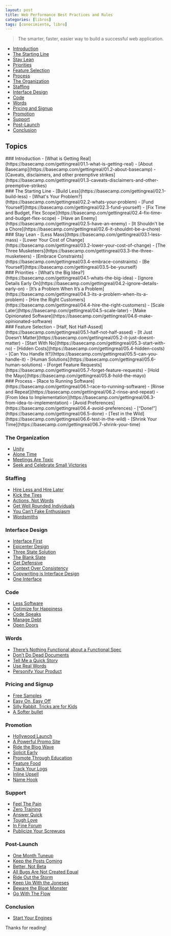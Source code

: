 ```yaml
---
layout: post
title: Web Performance Best Practices and Rules
categories: [libros]
tags: [conocimiento, libro]
---
```


<!--Resumen-->

> The smarter, faster, easier way to build a successful web application.

- [Introduction](#1)
- [The Starting Line](#2)
- [Stay Lean](#3)
- [Priorities](#4)
- [Feature Selection](#5)
- [Process](#6)
- [The Organization](#7)
- [Staffing](#8)
- [Interface Design](#9)
- [Code](#10)
- [Words](#11)
- [Pricing and Signup](#12)
- [Promotion](#13)
- [Support](#14)
- [Post-Launch](#15)
- [Conclusion](#16)

## Topics 

<div id="1"> </div>
### Introduction
- [What is Getting Real](https://basecamp.com/gettingreal/01.1-what-is-getting-real)
- [About Basecamp](https://basecamp.com/gettingreal/01.2-about-basecamp)
- [Caveats, disclaimers, and other preemptive strikes](https://basecamp.com/gettingreal/01.3-caveats-disclaimers-and-other-preemptive-strikes)

<div id="2"> </div>
###  The Starting Line
- [Build Less](https://basecamp.com/gettingreal/02.1-build-less)
- [What's Your Problem?](https://basecamp.com/gettingreal/02.2-whats-your-problem)
- [Fund Yourself](https://basecamp.com/gettingreal/02.3-fund-yourself)
- [Fix Time and Budget, Flex Scope](https://basecamp.com/gettingreal/02.4-fix-time-and-budget-flex-scope)
- [Have an Enemy](https://basecamp.com/gettingreal/02.5-have-an-enemy)
- [It Shouldn't be a Chore](https://basecamp.com/gettingreal/02.6-it-shouldnt-be-a-chore)

<div id="3"> </div>
### Stay Lean
- [Less Mass](https://basecamp.com/gettingreal/03.1-less-mass)
- [Lower Your Cost of Change](https://basecamp.com/gettingreal/03.2-lower-your-cost-of-change)
- [The Three Musketeers](https://basecamp.com/gettingreal/03.3-the-three-musketeers)
- [Embrace Constraints](https://basecamp.com/gettingreal/03.4-embrace-constraints)
- [Be Yourself](https://basecamp.com/gettingreal/03.5-be-yourself)

<div id="4"> </div>
### Priorities
- [What’s the Big Idea?](https://basecamp.com/gettingreal/04.1-whats-the-big-idea)
- [Ignore Details Early On](https://basecamp.com/gettingreal/04.2-ignore-details-early-on)
- [It’s a Problem When It’s a Problem](https://basecamp.com/gettingreal/04.3-its-a-problem-when-its-a-problem)
- [Hire the Right Customers](https://basecamp.com/gettingreal/04.4-hire-the-right-customers)
- [Scale Later](https://basecamp.com/gettingreal/04.5-scale-later)
- [Make Opinionated Software](https://basecamp.com/gettingreal/04.6-make-opinionated-software)

<div id="5"> </div>
### Feature Selection
- [Half, Not Half-Assed](https://basecamp.com/gettingreal/05.1-half-not-half-assed)
- [It Just Doesn’t Matter](https://basecamp.com/gettingreal/05.2-it-just-doesnt-matter)
- [Start With No](https://basecamp.com/gettingreal/05.3-start-with-no)
- [Hidden Costs](https://basecamp.com/gettingreal/05.4-hidden-costs)
- [Can You Handle It?](https://basecamp.com/gettingreal/05.5-can-you-handle-it)
- [Human Solutions](https://basecamp.com/gettingreal/05.6-human-solutions)
- [Forget Feature Requests](https://basecamp.com/gettingreal/05.7-forget-feature-requests)
- [Hold the Mayo](https://basecamp.com/gettingreal/05.8-hold-the-mayo)

<div id="6"> </div>
### Process
- [Race to Running Software](https://basecamp.com/gettingreal/06.1-race-to-running-software)
- [Rinse and Repeat](https://basecamp.com/gettingreal/06.2-rinse-and-repeat)
- [From Idea to Implementation](https://basecamp.com/gettingreal/06.3-from-idea-to-implementation)
- [Avoid Preferences](https://basecamp.com/gettingreal/06.4-avoid-preferences)
- [“Done!”](https://basecamp.com/gettingreal/06.5-done)
- [Test in the Wild](https://basecamp.com/gettingreal/06.6-test-in-the-wild)
- [Shrink Your Time](https://basecamp.com/gettingreal/06.7-shrink-your-time)

<div id="7"> </div>

### The Organization
- [Unity](https://basecamp.com/gettingreal/07.1-unity)
- [Alone Time](https://basecamp.com/gettingreal/07.2-alone-time)
- [Meetings Are Toxic](https://basecamp.com/gettingreal/07.3-meetings-are-toxic)
- [Seek and Celebrate Small Victories](https://basecamp.com/gettingreal/07.4-seek-and-celebrate-small-victories)

<div id="8"> </div>

### Staffing
- [Hire Less and Hire Later](https://basecamp.com/gettingreal/08.1-hire-less-and-hire-later)
- [Kick the Tires](https://basecamp.com/gettingreal/08.2-kick-the-tires)
- [Actions, Not Words](https://basecamp.com/gettingreal/08.3-actions-not-words)
- [Get Well Rounded Individuals](https://basecamp.com/gettingreal/08.4-get-well-rounded-individuals)
- [You Can’t Fake Enthusiasm](https://basecamp.com/gettingreal/08.5-you-cant-fake-enthusiasm)
- [Wordsmiths](https://basecamp.com/gettingreal/08.6-wordsmiths)

<div id="9"> </div>

### Interface Design
- [Interface First](https://basecamp.com/gettingreal/09.1-interface-first)
- [Epicenter Design](https://basecamp.com/gettingreal/09.2-epicenter-design)
- [Three State Solution](https://basecamp.com/gettingreal/09.3-three-state-solution)
- [The Blank Slate](https://basecamp.com/gettingreal/09.4-the-blank-slate)
- [Get Defensive](https://basecamp.com/gettingreal/09.5-get-defensive)
- [Context Over Consistency](https://basecamp.com/gettingreal/09.6-context-over-consistency)
- [Copywriting is Interface Design](https://basecamp.com/gettingreal/09.7-copywriting-is-interface-design)
- [One Interface](https://basecamp.com/gettingreal/09.8-one-interface)

<div id="10"> </div>

### Code
- [Less Software](https://basecamp.com/gettingreal/10.1-less-software)
- [Optimize for Happiness](https://basecamp.com/gettingreal/10.2-optimize-for-happiness)
- [Code Speaks](https://basecamp.com/gettingreal/10.3-code-speaks)
- [Manage Debt](https://basecamp.com/gettingreal/10.4-manage-debt)
- [Open Doors](https://basecamp.com/gettingreal/10.5-open-doors)

<div id="11"> </div>

### Words
- [There’s Nothing Functional about a Functional Spec](https://basecamp.com/gettingreal/11.1-theres-nothing-functional-about-afunctional-spec)
- [Don’t Do Dead Documents](https://basecamp.com/gettingreal/11.2-dont-do-dead-documents)
- [Tell Me a Quick Story](https://basecamp.com/gettingreal/11.3-tell-me-a-quick-story)
- [Use Real Words](https://basecamp.com/gettingreal/11.4-use-real-words)
- [Personify Your Product](https://basecamp.com/gettingreal/11.5-personify-your-product)

<div id="12"> </div>

### Pricing and Signup

- [Free Samples](https://basecamp.com/gettingreal/12.1-free-samples)
- [Easy On, Easy Off](https://basecamp.com/gettingreal/12.2-easy-on-easy-off)
- [Silly Rabbit, Tricks are for Kids](https://basecamp.com/gettingreal/12.3-silly-rabbit-tricks-are-for-kids)
- [A Softer bullet](https://basecamp.com/gettingreal/12.4-a-softer-bullet)

<div id="13"> </div>

### Promotion

- [Hollywood Launch](https://basecamp.com/gettingreal/13.1-hollywood-launch)
- [A Powerful Promo Site](https://basecamp.com/gettingreal/13.2-a-powerful-promo-site)
- [Ride the Blog Wave](https://basecamp.com/gettingreal/13.3-ride-the-blog-wave)
- [Solicit Early](https://basecamp.com/gettingreal/13.4-solicit-early)
- [Promote Through Education](https://basecamp.com/gettingreal/13.5-promote-through-education)
- [Feature Food](https://basecamp.com/gettingreal/13.6-feature-food)
- [Track Your Logs](https://basecamp.com/gettingreal/13.7-track-your-logs)
- [Inline Upsell](https://basecamp.com/gettingreal/13.8-inline-upsell)
- [Name Hook](https://basecamp.com/gettingreal/13.9-name-hook)

<div id="14"> </div>

### Support
- [Feel The Pain](https://basecamp.com/gettingreal/14.1-feel-the-pain)
- [Zero Training](https://basecamp.com/gettingreal/14.2-zero-training)
- [Answer Quick](https://basecamp.com/gettingreal/14.3-answer-quick)
- [Tough Love](https://basecamp.com/gettingreal/14.4-tough-love)
- [In Fine Forum](https://basecamp.com/gettingreal/14.5-in-fine-forum)
- [Publicize Your Screwups](https://basecamp.com/gettingreal/14.6-publicize-your-screwups)

<div id="15"> </div>

### Post-Launch

- [One Month Tuneup](https://basecamp.com/gettingreal/15.1-one-month-tuneup)
- [Keep the Posts Coming](https://basecamp.com/gettingreal/15.2-keep-the-posts-coming)
- [Better, Not Beta](https://basecamp.com/gettingreal/15.3-better-not-beta)
- [All Bugs Are Not Created Equal](https://basecamp.com/gettingreal/15.4-all-bugs-are-not-created-equal)
- [Ride Out the Storm](https://basecamp.com/gettingreal/15.5-ride-out-the-storm)
- [Keep Up With the Joneses](https://basecamp.com/gettingreal/15.6-keep-up-with-the-joneses)
- [Beware the Bloat Monster](https://basecamp.com/gettingreal/15.7-beware-the-bloat-monster)
- [Go With The Flow](https://basecamp.com/gettingreal/15.8-go-with-the-flow)

<div id="16"> </div>

### Conclusion
- [Start Your Engines](https://basecamp.com/gettingreal/16.1-start-your-engines)

Thanks for reading!